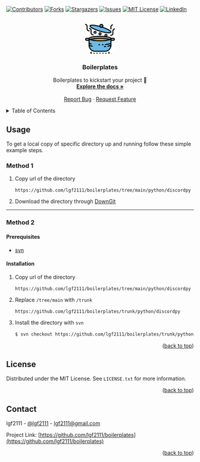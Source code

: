 <a name="readme-top"></a>

<!-- PROJECT SHIELDS -->

[![Contributors][contributors-shield]][contributors-url]
[![Forks][forks-shield]][forks-url]
[![Stargazers][stars-shield]][stars-url]
[![Issues][issues-shield]][issues-url]
[![MIT License][license-shield]][license-url]
[![LinkedIn][linkedin-shield]][linkedin-url]

<!-- PROJECT LOGO -->
<br />
<div align="center">
  <a href="https://github.com/lgf2111/boilerplates">
    <img src="images/logo.png" alt="Logo" width="80" height="80">
  </a>

<h3 align="center">Boilerplates</h3>

  <p align="center">
    Boilerplates to kickstart your project 🚀
    <br />
    <a href="https://github.com/lgf2111/boilerplates"><strong>Explore the docs »</strong></a>
    <br />
    <br />
    <a href="https://github.com/lgf2111/boilerplates/issues">Report Bug</a>
    ·
    <a href="https://github.com/lgf2111/boilerplates/issues">Request Feature</a>
  </p>
</div>

<!-- TABLE OF CONTENTS -->
<details>
  <summary>Table of Contents</summary>
  <ol>
    <li>
      <a href="#usage">Usage</a>
      <ul>
        <li><a href="#method-1">Method 1 (DownGit)</a></li>
        <li><a href="#method-2">Method 2 (svn)</a></li>
      </ul>
    </li>
    <li><a href="#license">License</a></li>
    <li><a href="#contact">Contact</a></li>
  </ol>
</details>

<!-- USAGE -->

## Usage

To get a local copy of specific directory up and running follow these simple example steps.

### Method 1

1. Copy url of the directory

   ```
   https://github.com/lgf2111/boilerplates/tree/main/python/discordpy
   ```

2. Download the directory through [DownGit](downgit.github.io)

<hr>

### Method 2

#### Prerequisites

- [svn](https://svnbook.red-bean.com/)

#### Installation

1. Copy url of the directory

   ```
   https://github.com/lgf2111/boilerplates/tree/main/python/discordpy
   ```

2. Replace `/tree/main` with `/trunk`

   ```
   https://github.com/lgf2111/boilerplates/trunk/python/discordpy
   ```

3. Install the directory with `svn`

   ```bash
   $ svn checkout https://github.com/lgf2111/boilerplates/trunk/python/discordpy
   ```

<p align="right">(<a href="#readme-top">back to top</a>)</p>

<!-- LICENSE -->

## License

Distributed under the MIT License. See `LICENSE.txt` for more information.

<p align="right">(<a href="#readme-top">back to top</a>)</p>

<!-- CONTACT -->

## Contact

lgf2111 - [@lgf2111](https://twitter.com/lgf2111) - lgf2111@gmail.com

Project Link: [https://github.com/lgf2111/boilerplates](https://github.com/lgf2111/boilerplates)

<p align="right">(<a href="#readme-top">back to top</a>)</p>

<!-- MARKDOWN LINKS & IMAGES -->
<!-- https://www.markdownguide.org/basic-syntax/#reference-style-links -->

[contributors-shield]: https://img.shields.io/github/contributors/lgf2111/boilerplates.svg?style=for-the-badge
[contributors-url]: https://github.com/lgf2111/boilerplates/graphs/contributors
[forks-shield]: https://img.shields.io/github/forks/lgf2111/boilerplates.svg?style=for-the-badge
[forks-url]: https://github.com/lgf2111/boilerplates/network/members
[stars-shield]: https://img.shields.io/github/stars/lgf2111/boilerplates.svg?style=for-the-badge
[stars-url]: https://github.com/lgf2111/boilerplates/stargazers
[issues-shield]: https://img.shields.io/github/issues/lgf2111/boilerplates.svg?style=for-the-badge
[issues-url]: https://github.com/lgf2111/boilerplates/issues
[license-shield]: https://img.shields.io/github/license/lgf2111/boilerplates.svg?style=for-the-badge
[license-url]: https://github.com/lgf2111/boilerplates/blob/master/LICENSE.txt
[linkedin-shield]: https://img.shields.io/badge/-LinkedIn-black.svg?style=for-the-badge&logo=linkedin&colorB=555
[linkedin-url]: https://linkedin.com/in/lee-guan-feng
